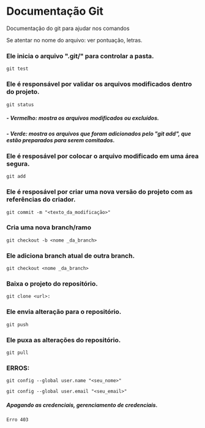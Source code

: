 # Documentação Git
Documentação do git para ajudar nos comandos

Se atentar no nome do arquivo: ver pontuação, letras.

### Ele inicia o arquivo ".git/" para controlar a pasta.
````
git test
````
### Ele é responsável por validar os arquivos modificados dentro do projeto.
````
git status
````
##### - Vermelho: mostra os arquivos modificados ou excluídos.
##### - Verde: mostra os arquivos que foram adicionados pelo "git add", que estão preparados para serem comitados.

### Ele é resposável por colocar o arquivo modificado em uma área segura.
````
git add
````
### Ele é resposável por criar uma nova versão do projeto com as referências do criador.
````
git commit -m "<texto_da_modificação>"
````

### Cria uma nova branch/ramo
````
git checkout -b <nome _da_branch>
````
### Ele adiciona branch atual de outra branch.
````
git checkout <nome _da_branch>
````
### Baixa o projeto do repositório.
````
git clone <url>: 
````
### Ele envia alteração para o repositório.
````
git push
````
### Ele puxa as alterações do repositório.
````
git pull
````
### ERROS:
````
git config --global user.name "<seu_nome>"
````
````
git config --global user.email "<seu_email>"
````
##### Apagando as credenciais, gerenciamento de credenciais.
````
Erro 403
````
